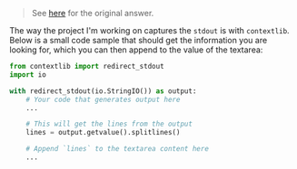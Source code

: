 
> See [here](https://stackoverflow.com/a/72885945/6456163) for the original answer.

The way the project I'm working on captures the `stdout` is with `contextlib`. Below is a small code sample that should get the information you are looking for, which you can then append to the value of the textarea:

```python
from contextlib import redirect_stdout
import io

with redirect_stdout(io.StringIO()) as output:
    # Your code that generates output here
    ...

    # This will get the lines from the output
    lines = output.getvalue().splitlines()

    # Append `lines` to the textarea content here
    ...
```
